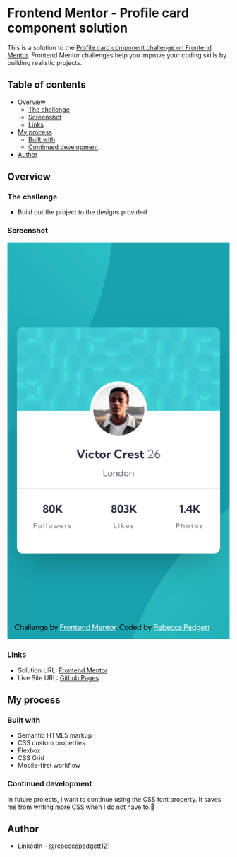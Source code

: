 # Frontend Mentor - Profile card component solution

This is a solution to the [Profile card component challenge on Frontend Mentor](https://www.frontendmentor.io/challenges/profile-card-component-cfArpWshJ). Frontend Mentor challenges help you improve your coding skills by building realistic projects.

## Table of contents

- [Overview](#overview)
  - [The challenge](#the-challenge)
  - [Screenshot](#screenshot)
  - [Links](#links)
- [My process](#my-process)
  - [Built with](#built-with)
  - [Continued development](#continued-development)
- [Author](#author)

## Overview

### The challenge

- Build out the project to the designs provided

### Screenshot

![mobile profile crd component](./mobile.png)

### Links

- Solution URL: [Frontend Mentor]()
- Live Site URL: [Github Pages]()

## My process

### Built with

- Semantic HTML5 markup
- CSS custom properties
- Flexbox
- CSS Grid
- Mobile-first workflow

### Continued development

In future projects, I want to continue using the CSS font property. It saves me from writing more CSS when I do not have to.<span role="img" aria-label="smiley face">🙂<span>

## Author
- LinkedIn - [@rebeccapadgett121](https://linkedin.com/in/rebeccapadgett121)
